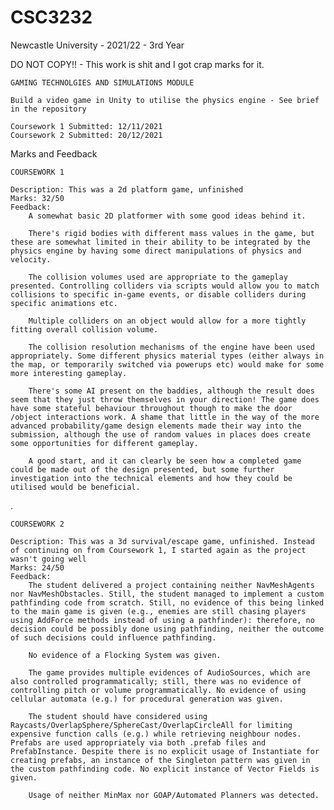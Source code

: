 # CSC3232
Newcastle University - 2021/22 - 3rd Year

DO NOT COPY!! - This work is shit and I got crap marks for it. 

	GAMING TECHNOLGIES AND SIMULATIONS MODULE
	
	Build a video game in Unity to utilise the physics engine - See brief in the repository
	
	Coursework 1 Submitted: 12/11/2021
	Coursework 2 Submitted: 20/12/2021

Marks and Feedback

	COURSEWORK 1
	
	Description: This was a 2d platform game, unfinished
	Marks: 32/50
	Feedback:     
	    A somewhat basic 2D platformer with some good ideas behind it. 
	    
	    There's rigid bodies with different mass values in the game, but these are somewhat limited in their ability to be integrated by the physics engine by having some direct manipulations of physics and velocity. 
	    
	    The collision volumes used are appropriate to the gameplay presented. Controlling colliders via scripts would allow you to match collisions to specific in-game events, or disable colliders during specific animations etc. 
	    
	    Multiple colliders on an object would allow for a more tightly fitting overall collision volume. 
	    
	    The collision resolution mechanisms of the engine have been used appropriately. Some different physics material types (either always in the map, or temporarily switched via powerups etc) would make for some more interesting gameplay. 
	    
	    There's some AI present on the baddies, although the result does seem that they just throw themselves in your direction! The game does have some stateful behaviour throughout though to make the door /object interactions work. A shame that little in the way of the more advanced probability/game design elements made their way into the submission, although the use of random values in places does create some opportunities for different gameplay. 
	    
	    A good start, and it can clearly be seen how a completed game could be made out of the design presented, but some further investigation into the technical elements and how they could be utilised would be beneficial. 
	    
.

	COURSEWORK 2
	
	Description: This was a 3d survival/escape game, unfinished. Instead of continuing on from Coursework 1, I started again as the project wasn't going well
	Marks: 24/50
	Feedback:
	    The student delivered a project containing neither NavMeshAgents nor NavMeshObstacles. Still, the student managed to implement a custom pathfinding code from scratch. Still, no evidence of this being linked to the main game is given (e.g., enemies are still chasing players using AddForce methods instead of using a pathfinder): therefore, no decision could be possibly done using pathfinding, neither the outcome of such decisions could influence pathfinding.
	    
	    No evidence of a Flocking System was given.
	    
	    The game provides multiple evidences of AudioSources, which are also controlled programmatically; still, there was no evidence of controlling pitch or volume programmatically. No evidence of using cellular automata (e.g.) for procedural generation was given.
	    
	    The student should have considered using Raycasts/OverlapSphere/SphereCast/OverlapCircleAll for limiting expensive function calls (e.g.) while retrieving neighbour nodes. Prefabs are used appropriately via both .prefab files and PrefabInstance. Despite there is no explicit usage of Instantiate for creating prefabs, an instance of the Singleton pattern was given in the custom pathfinding code. No explicit instance of Vector Fields is given.
	    
	    Usage of neither MinMax nor GOAP/Automated Planners was detected.

